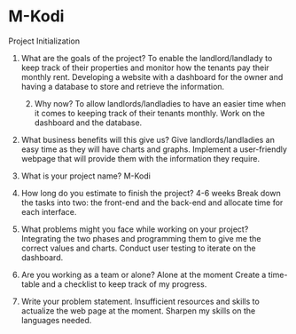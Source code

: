 # M-Kodi
Project Initialization 

1.	What are the goals of the project?
 	To enable the landlord/landlady to keep track of their properties and monitor how the tenants pay their monthly rent.
 	Developing a website with a dashboard for the owner and having a database to store and retrieve the information.

     2.  Why now?
 	To allow landlords/landladies to have an easier time when it comes to keeping track of their tenants monthly.
 	Work on the dashboard and the database.


3. What business benefits will this give us?
 	Give landlords/landladies an easy time as they will have charts and graphs.
 	Implement a user-friendly webpage that will provide them with the information they require.

5. What is your project name?
 	M-Kodi

6. How long do you estimate to finish the project?
 	4-6 weeks
 	Break down the tasks into two: the front-end and the back-end and allocate time for each interface.

8. What problems might you face while working on your project?
 	Integrating the two phases and programming them to give me the correct values and charts.
 	Conduct user testing to iterate on the dashboard.

10. Are you working as a team or alone?
 	Alone at the moment
 	Create a time-table and a checklist to keep track of my progress.

11. Write your problem statement.
 	Insufficient resources and skills to actualize the web page at the moment. 
 	Sharpen my skills on the languages needed.
